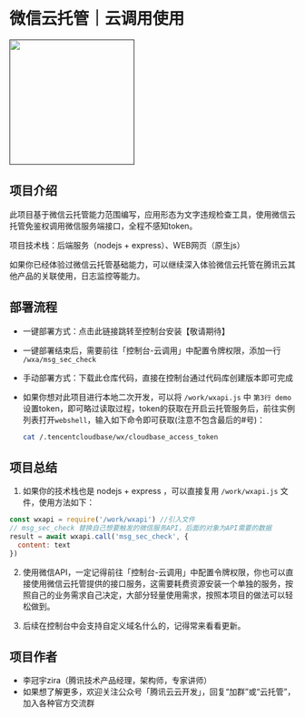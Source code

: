 # 微信云托管｜云调用使用

[<img src="https://main.qcloudimg.com/raw/ffa781b63fdead4cac23470ad2eeb552.png" width="220px">]()

## 项目介绍

此项目基于微信云托管能力范围编写，应用形态为文字违规检查工具，使用微信云托管免鉴权调用微信服务端接口，全程不感知token。

项目技术栈：后端服务（nodejs + express）、WEB网页（原生js）

如果你已经体验过微信云托管基础能力，可以继续深入体验微信云托管在腾讯云其他产品的关联使用，日志监控等能力。

## 部署流程

- 一键部署方式：点击此链接跳转至控制台安装【敬请期待】

- 一键部署结束后，需要前往「控制台-云调用」中配置令牌权限，添加一行 `/wxa/msg_sec_check`

- 手动部署方式：下载此仓库代码，直接在控制台通过代码库创建版本即可完成

- 如果你想对此项目进行本地二次开发，可以将 `/work/wxapi.js` 中 `第3行 demo` 设置token，即可略过读取过程，token的获取在开启云托管服务后，前往实例列表打开`webshell`，输入如下命令即可获取(注意不包含最后的#号)：
  ``` bash
  cat /.tencentcloudbase/wx/cloudbase_access_token
  ```

## 项目总结

1. 如果你的技术栈也是 nodejs + express ，可以直接复用 `/work/wxapi.js` 文件，使用方法如下：
  ``` js
  const wxapi = require('/work/wxapi') //引入文件
  // msg_sec_check 替换自己想要触发的微信服务API，后面的对象为API需要的数据
  result = await wxapi.call('msg_sec_check', {
    content: text
  })
  ```

2. 使用微信API，一定记得前往「控制台-云调用」中配置令牌权限，你也可以直接使用微信云托管提供的接口服务，这需要耗费资源安装一个单独的服务，按照自己的业务需求自己决定，大部分轻量使用需求，按照本项目的做法可以轻松做到。

3. 后续在控制台中会支持自定义域名什么的，记得常来看看更新。

## 项目作者

- 李冠宇zira（腾讯技术产品经理，架构师，专家讲师）
- 如果想了解更多，欢迎关注公众号「腾讯云云开发」，回复“加群”或“云托管”，加入各种官方交流群
    
